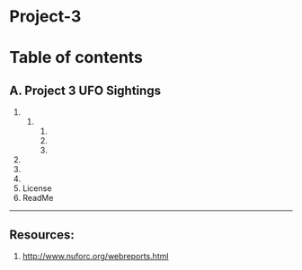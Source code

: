 # Project-3

# Table of contents

## A. Project 3 UFO Sightings

1. 
    1. 
       1. 
       2. 
       3. 
2. 
3. 
4. 
5. License
6. ReadMe

-----------

## Resources:
1. http://www.nuforc.org/webreports.html
